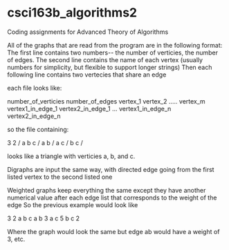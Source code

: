 # csci163b_algorithms2
Coding assignments for Advanced Theory of Algorithms

All of the graphs that are read from the program are in the following format:
The first line contains two numbers-- the number of verticies, the number of edges.
The second line contains the name of each vertex (usually numbers for simplicity, but flexible to support longer strings)
Then each following line contains two vertecies that share an edge

each file looks like:

number_of_verticies number_of_edges
vertex_1 vertex_2 ..... vertex_m
vertex1_in_edge_1 vertex2_in_edge_1
...
vertex1_in_edge_n vertex2_in_edge_n


so the file containing:

3 2 /
a b c /
a b /
a c /
b c /

looks like a triangle with verticies a, b, and c.


Digraphs are input the same way, with directed edge going from the first listed vertex to the second listed one

Weighted graphs keep everything the same except they have another numerical value after each edge list that corresponds to the weight of the edge
So the previous example would look like 

3 2
a b c
a b 3
a c 5
b c 2

Where the graph would look the same but edge ab would have a weight of 3, etc.
